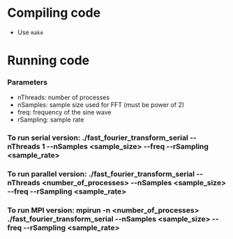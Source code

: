 # Compiling code
- Use `make`

# Running code
### Parameters
-  nThreads: number of processes
-  nSamples: sample size used for FFT (must be power of 2)
-  freq: frequency of the sine wave
-  rSampling: sample rate

### To run serial version: ./fast_fourier_transform_serial --nThreads 1 --nSamples <sample_size> --freq <frequency> --rSampling <sample_rate>
### To run parallel version: ./fast_fourier_transform_serial --nThreads <number_of_processes> --nSamples <sample_size> --freq <frequency> --rSampling <sample_rate>
### To run MPI version: mpirun -n <number_of_processes> ./fast_fourier_transform_serial --nSamples <sample_size> --freq <frequency> --rSampling <sample_rate>

